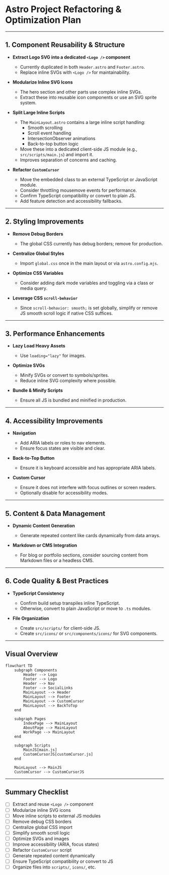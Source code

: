 # Astro Project Refactoring & Optimization Plan

---

## 1. Component Reusability & Structure

- **Extract Logo SVG into a dedicated `<Logo />` component**
  - Currently duplicated in both `Header.astro` and `Footer.astro`.
  - Replace inline SVGs with `<Logo />` for maintainability.
  
- **Modularize Inline SVG Icons**
  - The hero section and other parts use complex inline SVGs.
  - Extract these into reusable icon components or use an SVG sprite system.
  
- **Split Large Inline Scripts**
  - The `MainLayout.astro` contains a large inline script handling:
    - Smooth scrolling
    - Scroll event handling
    - IntersectionObserver animations
    - Back-to-top button logic
  - Move these into a dedicated client-side JS module (e.g., `src/scripts/main.js`) and import it.
  - Improves separation of concerns and caching.

- **Refactor `CustomCursor`**
  - Move the embedded class to an external TypeScript or JavaScript module.
  - Consider throttling mousemove events for performance.
  - Confirm TypeScript compatibility or convert to plain JS.
  - Add feature detection and accessibility fallbacks.

---

## 2. Styling Improvements

- **Remove Debug Borders**
  - The global CSS currently has debug borders; remove for production.

- **Centralize Global Styles**
  - Import `global.css` once in the main layout or via `astro.config.mjs`.

- **Optimize CSS Variables**
  - Consider adding dark mode variables and toggling via a class or media query.

- **Leverage CSS `scroll-behavior`**
  - Since `scroll-behavior: smooth;` is set globally, simplify or remove JS smooth scroll logic if native CSS suffices.

---

## 3. Performance Enhancements

- **Lazy Load Heavy Assets**
  - Use `loading="lazy"` for images.
  
- **Optimize SVGs**
  - Minify SVGs or convert to symbols/sprites.
  - Reduce inline SVG complexity where possible.

- **Bundle & Minify Scripts**
  - Ensure all JS is bundled and minified in production.

---

## 4. Accessibility Improvements

- **Navigation**
  - Add ARIA labels or roles to nav elements.
  - Ensure focus states are visible and clear.

- **Back-to-Top Button**
  - Ensure it is keyboard accessible and has appropriate ARIA labels.

- **Custom Cursor**
  - Ensure it does not interfere with focus outlines or screen readers.
  - Optionally disable for accessibility modes.

---

## 5. Content & Data Management

- **Dynamic Content Generation**
  - Generate repeated content like cards dynamically from data arrays.
  
- **Markdown or CMS Integration**
  - For blog or portfolio sections, consider sourcing content from Markdown files or a headless CMS.

---

## 6. Code Quality & Best Practices

- **TypeScript Consistency**
  - Confirm build setup transpiles inline TypeScript.
  - Otherwise, convert to plain JavaScript or move to `.ts` modules.

- **File Organization**
  - Create `src/scripts/` for client-side JS.
  - Create `src/icons/` or `src/components/icons/` for SVG components.

---

## Visual Overview

```mermaid
flowchart TD
    subgraph Components
        Header --> Logo
        Footer --> Logo
        Header --> Nav
        Footer --> SocialLinks
        MainLayout --> Header
        MainLayout --> Footer
        MainLayout --> CustomCursor
        MainLayout --> BackToTop
    end

    subgraph Pages
        IndexPage --> MainLayout
        AboutPage --> MainLayout
        WorkPage --> MainLayout
    end

    subgraph Scripts
        MainJS[main.js]
        CustomCursorJS[customCursor.js]
    end

    MainLayout --> MainJS
    CustomCursor --> CustomCursorJS
```

---

## Summary Checklist

- [ ] Extract and reuse `<Logo />` component
- [ ] Modularize inline SVG icons
- [ ] Move inline scripts to external JS modules
- [ ] Remove debug CSS borders
- [ ] Centralize global CSS import
- [ ] Simplify smooth scroll logic
- [ ] Optimize SVGs and images
- [ ] Improve accessibility (ARIA, focus states)
- [ ] Refactor `CustomCursor` script
- [ ] Generate repeated content dynamically
- [ ] Ensure TypeScript compatibility or convert to JS
- [ ] Organize files into `scripts/`, `icons/`, etc.